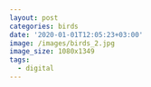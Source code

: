 ```yaml
---
layout: post
categories: birds
date: '2020-01-01T12:05:23+03:00'
image: /images/birds_2.jpg
image_size: 1080x1349
tags:
  - digital
---
```

